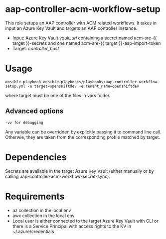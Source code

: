 # aap-controller-acm-workflow-setup
This role setups an AAP controller with ACM related workflows. It takes in input an Azure Key Vault and targets an AAP controller instance.

- Input: Azure Key Vault *vault_uri* containing a secret named acm-sre-{{ target }}-secrets and one named acm-sre-{{ target }}-aap-import-token
- Target: *controller_host*

# Usage

```
ansible-playbook ansible-playbooks/playbooks/aap-controller-workflow-setup.yml -e target=openshiftdev -e tenant_name=openshiftdev
```
where target must be one of the files in vars folder.

## Advanced options
```
-vv for debugging
```

Any variable can be overridden by explicitly passing it to command line call. Otherwie, they are taken from the corresponding profile matched by target.

# Dependencies
Secrets are available in the target Azure Key Vault (either manually or by calling aap-controller-acm-workflow-secret-sync).

# Requirements
* az collection in the local env
* awx collection in the local env
* Local user is either connected to the target Azure Key Vault with CLI or there is a Service Principal with access rights to the KV in ~/.azure/credentials
